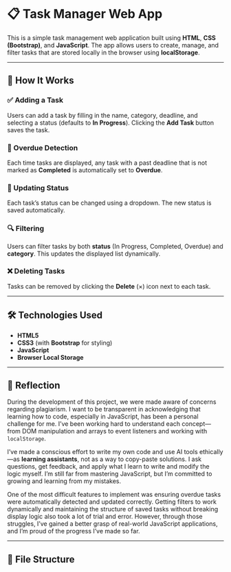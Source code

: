 # 📋 Task Manager Web App

This is a simple task management web application built using **HTML**, **CSS (Bootstrap)**, and **JavaScript**. The app allows users to create, manage, and filter tasks that are stored locally in the browser using **localStorage**.

---

## 🔧 How It Works

### ✅ Adding a Task
Users can add a task by filling in the name, category, deadline, and selecting a status (defaults to **In Progress**). Clicking the **Add Task** button saves the task.

### 📅 Overdue Detection
Each time tasks are displayed, any task with a past deadline that is not marked as **Completed** is automatically set to **Overdue**.

### 🔄 Updating Status
Each task’s status can be changed using a dropdown. The new status is saved automatically.

### 🔍 Filtering
Users can filter tasks by both **status** (In Progress, Completed, Overdue) and **category**. This updates the displayed list dynamically.

### ❌ Deleting Tasks
Tasks can be removed by clicking the **Delete** (×) icon next to each task.

---

## 🛠 Technologies Used

- **HTML5**
- **CSS3** (with **Bootstrap** for styling)
- **JavaScript**
- **Browser Local Storage**

---

## 🧠 Reflection

During the development of this project, we were made aware of concerns regarding plagiarism. I want to be transparent in acknowledging that learning how to code, especially in JavaScript, has been a personal challenge for me. I’ve been working hard to understand each concept—from DOM manipulation and arrays to event listeners and working with `localStorage`.

I’ve made a conscious effort to write my own code and use AI tools ethically—as **learning assistants**, not as a way to copy-paste solutions. I ask questions, get feedback, and apply what I learn to write and modify the logic myself. I’m still far from mastering JavaScript, but I’m committed to growing and learning from my mistakes.

One of the most difficult features to implement was ensuring overdue tasks were automatically detected and updated correctly. Getting filters to work dynamically and maintaining the structure of saved tasks without breaking display logic also took a lot of trial and error. However, through those struggles, I’ve gained a better grasp of real-world JavaScript applications, and I’m proud of the progress I’ve made so far.

---

## 📁 File Structure

